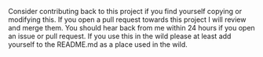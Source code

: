 Consider contributing back to this project if you find yourself copying or modifying this. If you open a pull request towards this project
I will review and merge them. You should hear back from me within 24 hours if you open an issue or pull request. If you use this in the wild
please at least add yourself to the README.md as a place used in the wild.
